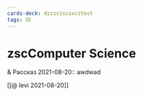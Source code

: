 ```yaml
---
cards-deck: dzzsczscsxcztest
tags: 🟨️
---
```



# zscComputer Science




& Рассказ 2021-08-20:: awdwad


[[@ levi 2021-08-20]]